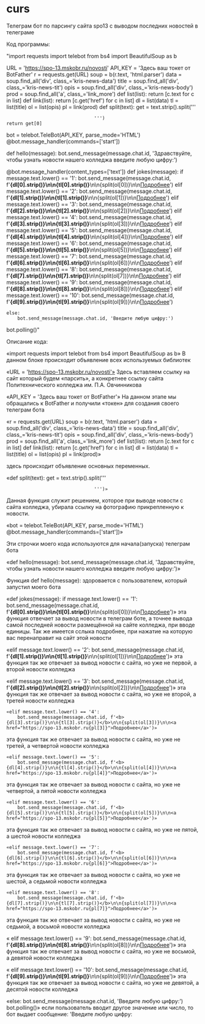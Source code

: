# curs
Телеграм бот по парсингу сайта spo13 с выводом последних новостей в телеграме

Код программы:

"import requests
import telebot
from bs4 import BeautifulSoup as b

URL = 'https://spo-13.mskobr.ru/novosti'
API_KEY = 'Здесь ваш токет от BotFather'
r = requests.get(URL)
soup = b(r.text, 'html.parser')
data = soup.find_all('div', class_='kris-news-data')
title = soup.find_all('div', class_='kris-news-tit')
opis = soup.find_all('div', class_='kris-news-body')
prod = soup.find_all('a', class_='link_more')
def list(list): return [c.text for c in list]
def link(list): return [c.get('href') for c in list]
dl = list(data)
tl = list(title)
ol = list(opis)
pl = link(prod)
def split(text):
    get = text.strip().split('''
                        

                                                                                                            


                                    ''')
    return get[0]
bot = telebot.TeleBot(API_KEY, parse_mode='HTML')
@bot.message_handler(commands=['start'])

def hello(message):
    bot.send_message(message.chat.id, 'Здравствуйте, чтобы узнать новости нашего колледжа введите любую цифру:')

@bot.message_handler(content_types=['text'])
def jokes(message):
    if message.text.lower() == '1':
        bot.send_message(message.chat.id, f'<b>{dl[0].strip()}\n\n{tl[0].strip()}</b>\n\n{split(ol[0])}\n\n<a href="https://spo-13.mskobr.ru{pl[0]}">Подробнее</a>')
    elif message.text.lower() == '2':
        bot.send_message(message.chat.id, f'<b>{dl[1].strip()}\n\n{tl[1].strip()}</b>\n\n{split(ol[1])}\n\n<a href="https://spo-13.mskobr.ru{pl[1]}">Подробнее</a>')
    elif message.text.lower() == '3':
        bot.send_message(message.chat.id, f'<b>{dl[2].strip()}\n\n{tl[2].strip()}</b>\n\n{split(ol[2])}\n\n<a href="https://spo-13.mskobr.ru{pl[2]}">Подробнее</a>')
    elif message.text.lower() == '4':
        bot.send_message(message.chat.id, f'<b>{dl[3].strip()}\n\n{tl[3].strip()}</b>\n\n{split(ol[3])}\n\n<a href="https://spo-13.mskobr.ru{pl[3]}">Подробнее</a>')
    elif message.text.lower() == '5':
        bot.send_message(message.chat.id, f'<b>{dl[4].strip()}\n\n{tl[4].strip()}</b>\n\n{split(ol[4])}\n\n<a href="https://spo-13.mskobr.ru{pl[4]}">Подробнее</a>')
    elif message.text.lower() == '6':
        bot.send_message(message.chat.id, f'<b>{dl[5].strip()}\n\n{tl[5].strip()}</b>\n\n{split(ol[5])}\n\n<a href="https://spo-13.mskobr.ru{pl[5]}">Подробнее</a>')
    elif message.text.lower() == '7':
        bot.send_message(message.chat.id, f'<b>{dl[6].strip()}\n\n{tl[6].strip()}</b>\n\n{split(ol[6])}\n\n<a href="https://spo-13.mskobr.ru{pl[6]}">Подробнее</a>')
    elif message.text.lower() == '8':
        bot.send_message(message.chat.id, f'<b>{dl[7].strip()}\n\n{tl[7].strip()}</b>\n\n{split(ol[7])}\n\n<a href="https://spo-13.mskobr.ru{pl[7]}">Подробнее</a>')
    elif message.text.lower() == '9':
        bot.send_message(message.chat.id, f'<b>{dl[8].strip()}\n\n{tl[8].strip()}</b>\n\n{split(ol[8])}\n\n<a href="https://spo-13.mskobr.ru{pl[8]}">Подробнее</a>')
    elif message.text.lower() == '10':
        bot.send_message(message.chat.id, f'<b>{dl[9].strip()}\n\n{tl[9].strip()}</b>\n\n{split(ol[9])}\n\n<a href="https://spo-13.mskobr.ru{pl[9]}">Подробнее</a>')

    else:
        bot.send_message(message.chat.id, 'Введите любую цифру:')
bot.polling()"




Описание кода:

«import requests
import telebot
from bs4 import BeautifulSoup as b»
В данном блоке происходит объявление всех используемых библиотек 

«URL = 'https://spo-13.mskobr.ru/novosti'» 
Здесь вставляем ссылку на сайт который будем «парсить», а конкретнее ссылку сайта Политехнического колледжа им. П.А. Овчинникова

«API_KEY = 'Здесь ваш токет от BotFather'»
На данном этапе мы обращались к BotFather и получили «токен» для создания своего телеграм бота

«r = requests.get(URL)
soup = b(r.text, 'html.parser')
data = soup.find_all('div', class_='kris-news-data')
title = soup.find_all('div', class_='kris-news-tit')
opis = soup.find_all('div', class_='kris-news-body')
prod = soup.find_all('a', class_='link_more')
def list(list): return [c.text for c in list]
def link(list): return [c.get('href') for c in list]
dl = list(data)
tl = list(title)
ol = list(opis)
pl = link(prod)»

здесь происходит объявление основных переменных.


«def split(text):
    get = text.strip().split('''
                        

                                                                                                            


                                    ''')»
Данная функция служит решением, которое при выводе новости с сайта колледжа, убирала ссылку на фотографию прикрепленную к новости.

«bot = telebot.TeleBot(API_KEY, parse_mode='HTML')
@bot.message_handler(commands=['start'])»

Эти строчки моего кода используются для начала(запуска) телеграм бота 

«def hello(message):
    bot.send_message(message.chat.id, 'Здравствуйте, чтобы узнать новости нашего колледжа введите любую цифру:')»

Функция def hello(message): здоровается с пользователем, который запустил моего бота
   
«def jokes(message):
    if message.text.lower() == '1':
        bot.send_message(message.chat.id, f'<b>{dl[0].strip()}\n\n{tl[0].strip()}</b>\n\n{split(ol[0])}\n\n<a href="https://spo-13.mskobr.ru{pl[0]}">Подробнее</a>')»
эта функция отвечает за вывод новости в телеграм боте, а точнее вывода самой последней новости размещённой на сайте колледжа, при вводе единицы. Так же имеется сслыка подробнее, при нажатие на которую вас перенаправит на сайт этой новости 

«elif message.text.lower() == '2':
        bot.send_message(message.chat.id, f'<b>{dl[1].strip()}\n\n{tl[1].strip()}</b>\n\n{split(ol[1])}\n\n<a href="https://spo-13.mskobr.ru{pl[1]}">Подробнее</a>')»
эта функция так же отвечает за вывод новости с сайта, но уже не первой, а второй новости колледжа

«elif message.text.lower() == '3':
        bot.send_message(message.chat.id, f'<b>{dl[2].strip()}\n\n{tl[2].strip()}</b>\n\n{split(ol[2])}\n\n<a href="https://spo-13.mskobr.ru{pl[2]}">Подробнее</a>')»
эта функция так же отвечает за вывод новости с сайта, но уже не второй, а третей новости колледжа

    «elif message.text.lower() == '4':
        bot.send_message(message.chat.id, f'<b>{dl[3].strip()}\n\n{tl[3].strip()}</b>\n\n{split(ol[3])}\n\n<a href="https://spo-13.mskobr.ru{pl[3]}">Подробнее</a>')»
эта функция так же отвечает за вывод новости с сайта, но уже не третей, а четвертой новости колледжа

    «elif message.text.lower() == '5':
        bot.send_message(message.chat.id, f'<b>{dl[4].strip()}\n\n{tl[4].strip()}</b>\n\n{split(ol[4])}\n\n<a href="https://spo-13.mskobr.ru{pl[4]}">Подробнее</a>')»
эта функция так же отвечает за вывод новости с сайта, но уже не четвертой, а пятой новости колледжа

    «elif message.text.lower() == '6':
        bot.send_message(message.chat.id, f'<b>{dl[5].strip()}\n\n{tl[5].strip()}</b>\n\n{split(ol[5])}\n\n<a href="https://spo-13.mskobr.ru{pl[5]}">Подробнее</a>')»
эта функция так же отвечает за вывод новости с сайта, но уже не пятой, а шестой новости колледжа

    «elif message.text.lower() == '7':
        bot.send_message(message.chat.id, f'<b>{dl[6].strip()}\n\n{tl[6].strip()}</b>\n\n{split(ol[6])}\n\n<a href="https://spo-13.mskobr.ru{pl[6]}">Подробнее</a>')»
эта функция так же отвечает за вывод новости с сайта, но уже не шестой, а седьмой новости колледжа

    «elif message.text.lower() == '8':
        bot.send_message(message.chat.id, f'<b>{dl[7].strip()}\n\n{tl[7].strip()}</b>\n\n{split(ol[7])}\n\n<a href="https://spo-13.mskobr.ru{pl[7]}">Подробнее</a>')»

эта функция так же отвечает за вывод новости с сайта, но уже не седьмой, а восьмой новости колледжа

   « elif message.text.lower() == '9':
        bot.send_message(message.chat.id, f'<b>{dl[8].strip()}\n\n{tl[8].strip()}</b>\n\n{split(ol[8])}\n\n<a href="https://spo-13.mskobr.ru{pl[8]}">Подробнее</a>')»
эта функция так же отвечает за вывод новости с сайта, но уже не восьмой, а девятой новости колледжа

   « elif message.text.lower() == '10':
        bot.send_message(message.chat.id, f'<b>{dl[9].strip()}\n\n{tl[9].strip()}</b>\n\n{split(ol[9])}\n\n<a href="https://spo-13.mskobr.ru{pl[9]}">Подробнее</a>')»
эта функция так же отвечает за вывод новости с сайта, но уже не девятой, а десятой новости колледжа

   «else:
        bot.send_message(message.chat.id, 'Введите любую цифру:')
bot.polling()»
если  пользователь вводит другое значение или число, то бот выдает сообщение: 'Введите любую цифру:
